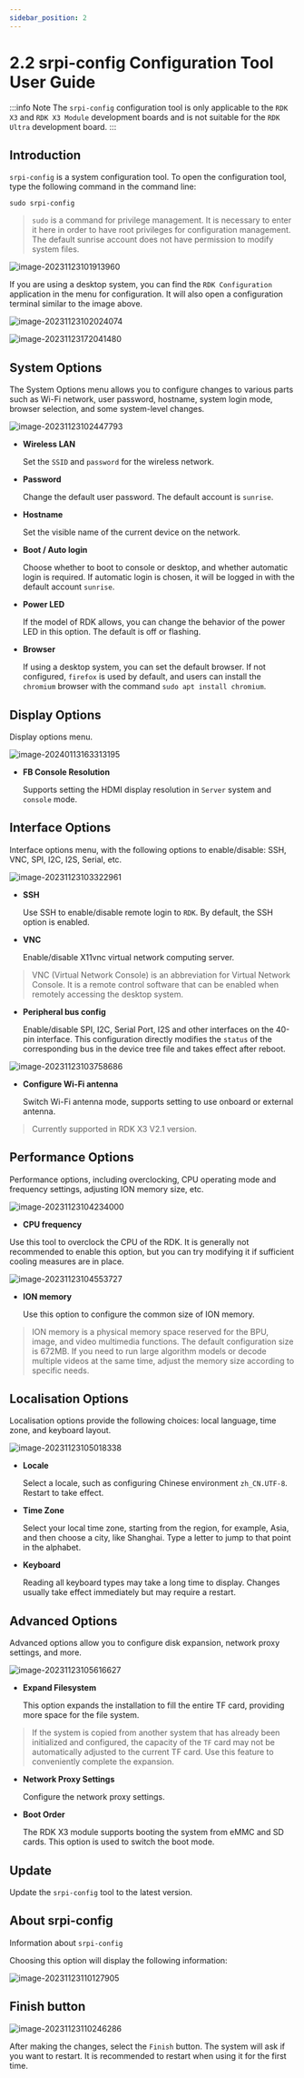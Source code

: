 ```yaml
---
sidebar_position: 2
---
```

# 2.2 srpi-config Configuration Tool User Guide

:::info Note
The `srpi-config` configuration tool is only applicable to the `RDK X3` and `RDK X3 Module` development boards and is not suitable for the `RDK Ultra` development board.
:::

## Introduction

`srpi-config` is a system configuration tool. To open the configuration tool, type the following command in the command line:

```
sudo srpi-config
```

> `sudo` is a command for privilege management. It is necessary to enter it here in order to have root privileges for configuration management. The default sunrise account does not have permission to modify system files.

![image-20231123101913960](../../../../../static/img/02_System_configuration/image/srpi-config/image-20231123101913960.png)

If you are using a desktop system, you can find the `RDK Configuration` application in the menu for configuration. It will also open a configuration terminal similar to the image above.

![image-20231123102024074](../../../../../static/img/02_System_configuration/image/srpi-config/image-20231123102024074.png)

![image-20231123172041480](../../../../../static/img/02_System_configuration/image/srpi-config/image-20231123172041480.png)

## System Options

The System Options menu allows you to configure changes to various parts such as Wi-Fi network, user password, hostname, system login mode, browser selection, and some system-level changes.

![image-20231123102447793](../../../../../static/img/02_System_configuration/image/srpi-config/image-20231123102447793.png)

- **Wireless LAN**

  Set the `SSID` and `password` for the wireless network.

- **Password**

  Change the default user password. The default account is `sunrise`.

- **Hostname**

  Set the visible name of the current device on the network.

- **Boot / Auto login**

  Choose whether to boot to console or desktop, and whether automatic login is required. If automatic login is chosen, it will be logged in with the default account `sunrise`.
  
- **Power LED**
 
  If the model of RDK allows, you can change the behavior of the power LED in this option. The default is off or flashing.

- **Browser**
 
  If using a desktop system, you can set the default browser. If not configured, `firefox` is used by default, and users can install the `chromium` browser with the command `sudo apt install chromium`.

## Display Options
 
 Display options menu.
 
 ![image-20240113163313195](../../../../../static/img/02_System_configuration/image/srpi-config/image-20240113163313195.png)

- **FB Console Resolution**
 
  Supports setting the HDMI display resolution in `Server` system and `console` mode.
 
## Interface Options
 
 Interface options menu, with the following options to enable/disable: SSH, VNC, SPI, I2C, I2S, Serial, etc.
 
 ![image-20231123103322961](../../../../../static/img/02_System_configuration/image/srpi-config/image-20231123103322961.png)
 
- **SSH**
 
  Use SSH to enable/disable remote login to `RDK`. By default, the SSH option is enabled.
 
- **VNC**
 
  Enable/disable X11vnc virtual network computing server.
 
> VNC (Virtual Network Console) is an abbreviation for Virtual Network Console. It is a remote control software that can be enabled when remotely accessing the desktop system.
 
- **Peripheral bus config**
 
  Enable/disable SPI, I2C, Serial Port, I2S and other interfaces on the 40-pin interface. This configuration directly modifies the `status` of the corresponding bus in the device tree file and takes effect after reboot.

 ![image-20231123103758686](../../../../../static/img/02_System_configuration/image/srpi-config/image-20231123103758686.png)
 
- **Configure Wi-Fi antenna**
  
  Switch Wi-Fi antenna mode, supports setting to use onboard or external antenna.

> Currently supported in RDK X3 V2.1 version.

## Performance Options
 
 Performance options, including overclocking, CPU operating mode and frequency settings, adjusting ION memory size, etc.
 
 ![image-20231123104234000](../../../../../static/img/02_System_configuration/image/srpi-config/image-20231123104234000.png)
 - **CPU frequency**

  Use this tool to overclock the CPU of the RDK. It is generally not recommended to enable this option, but you can try modifying it if sufficient cooling measures are in place.

  ![image-20231123104553727](../../../../../static/img/02_System_configuration/image/srpi-config/image-20231123104553727.png)

- **ION memory**

  Use this option to configure the common size of ION memory.

> ION memory is a physical memory space reserved for the BPU, image, and video multimedia functions. The default configuration size is 672MB. If you need to run large algorithm models or decode multiple videos at the same time, adjust the memory size according to specific needs.

## Localisation Options

Localisation options provide the following choices: local language, time zone, and keyboard layout.

![image-20231123105018338](../../../../../static/img/02_System_configuration/image/srpi-config/image-20231123105018338.png)

- **Locale**

  Select a locale, such as configuring Chinese environment `zh_CN.UTF-8`. Restart to take effect.

- **Time Zone**

  Select your local time zone, starting from the region, for example, Asia, and then choose a city, like Shanghai. Type a letter to jump to that point in the alphabet.

- **Keyboard**

  Reading all keyboard types may take a long time to display. Changes usually take effect immediately but may require a restart.

## Advanced Options

Advanced options allow you to configure disk expansion, network proxy settings, and more.

![image-20231123105616627](../../../../../static/img/02_System_configuration/image/srpi-config/image-20231123105616627.png)

- **Expand Filesystem**

  This option expands the installation to fill the entire TF card, providing more space for the file system.

> If the system is copied from another system that has already been initialized and configured, the capacity of the `TF` card may not be automatically adjusted to the current TF card. Use this feature to conveniently complete the expansion.

- **Network Proxy Settings**

  Configure the network proxy settings.

- **Boot Order**

  The RDK X3 module supports booting the system from eMMC and SD cards. This option is used to switch the boot mode.
  
## Update

Update the `srpi-config` tool to the latest version.

## About srpi-config

Information about `srpi-config`

Choosing this option will display the following information:

![image-20231123110127905](../../../../../static/img/02_System_configuration/image/srpi-config/image-20231123110127905.png)

## Finish button

![image-20231123110246286](../../../../../static/img/02_System_configuration/image/srpi-config/image-20231123110246286.png)

After making the changes, select the `Finish` button. The system will ask if you want to restart. It is recommended to restart when using it for the first time.